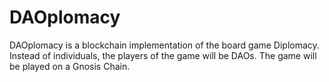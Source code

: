 # DAOplomacy

DAOplomacy is a blockchain implementation of the board game Diplomacy. Instead of individuals, the players of the game will be DAOs. The game will be played on a Gnosis Chain.
